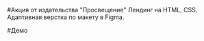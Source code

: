 #Акция от издательства "Просвещение"
Лендинг на HTML, CSS.
Адаптивная верстка по макету в Figma.

#Демо

